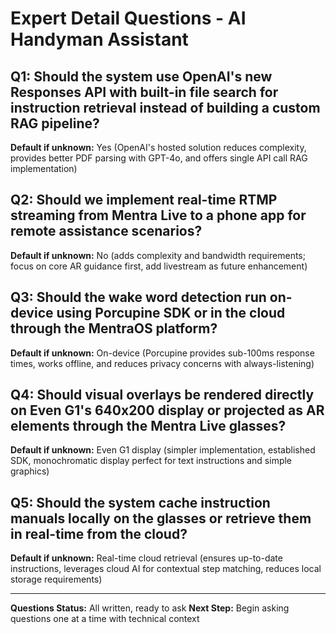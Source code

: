 # Expert Detail Questions - AI Handyman Assistant

## Q1: Should the system use OpenAI's new Responses API with built-in file search for instruction retrieval instead of building a custom RAG pipeline?
**Default if unknown:** Yes (OpenAI's hosted solution reduces complexity, provides better PDF parsing with GPT-4o, and offers single API call RAG implementation)

## Q2: Should we implement real-time RTMP streaming from Mentra Live to a phone app for remote assistance scenarios?
**Default if unknown:** No (adds complexity and bandwidth requirements; focus on core AR guidance first, add livestream as future enhancement)

## Q3: Should the wake word detection run on-device using Porcupine SDK or in the cloud through the MentraOS platform?
**Default if unknown:** On-device (Porcupine provides sub-100ms response times, works offline, and reduces privacy concerns with always-listening)

## Q4: Should visual overlays be rendered directly on Even G1's 640x200 display or projected as AR elements through the Mentra Live glasses?
**Default if unknown:** Even G1 display (simpler implementation, established SDK, monochromatic display perfect for text instructions and simple graphics)

## Q5: Should the system cache instruction manuals locally on the glasses or retrieve them in real-time from the cloud?
**Default if unknown:** Real-time cloud retrieval (ensures up-to-date instructions, leverages cloud AI for contextual step matching, reduces local storage requirements)

---

**Questions Status:** All written, ready to ask
**Next Step:** Begin asking questions one at a time with technical context